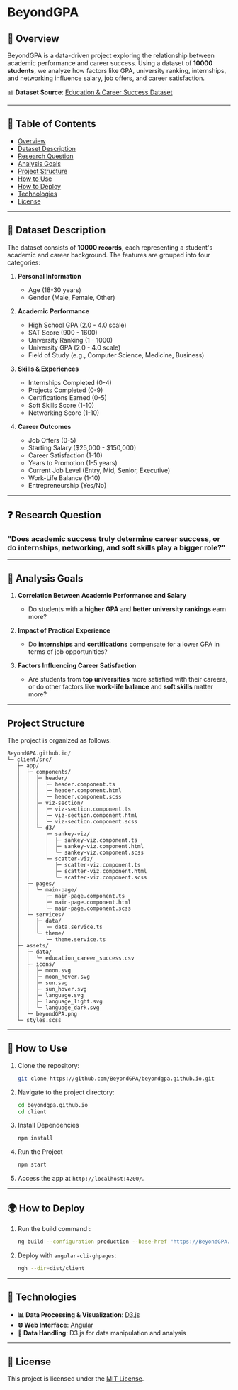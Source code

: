 # BeyondGPA

## 📌 Overview
BeyondGPA is a data-driven project exploring the relationship between academic performance and career success. Using a dataset of **10000 students**, we analyze how factors like GPA, university ranking, internships, and networking influence salary, job offers, and career satisfaction.

📊 **Dataset Source**: [Education & Career Success Dataset](https://www.kaggle.com/datasets/adilshamim8/education-and-career-success)

---

## 📖 Table of Contents

- [Overview](#-overview)
- [Dataset Description](#-dataset-description)
- [Research Question](#-research-question)
- [Analysis Goals](#-analysis-goals)
- [Project Structure](#project-structure)
- [How to Use](#-how-to-use)
- [How to Deploy](#-how-to-deploy)
- [Technologies](#-technologies)
- [License](#-license)

---

## 📂 Dataset Description

The dataset consists of **10000 records**, each representing a student's academic and career background. The features are grouped into four categories:

1. **Personal Information**
   - Age (18-30 years)
   - Gender (Male, Female, Other)

2. **Academic Performance**
   - High School GPA (2.0 - 4.0 scale)
   - SAT Score (900 - 1600)
   - University Ranking (1 - 1000)
   - University GPA (2.0 - 4.0 scale)
   - Field of Study (e.g., Computer Science, Medicine, Business)

3. **Skills & Experiences**
   - Internships Completed (0-4)
   - Projects Completed (0-9)
   - Certifications Earned (0-5)
   - Soft Skills Score (1-10)
   - Networking Score (1-10)

4. **Career Outcomes**
   - Job Offers (0-5)
   - Starting Salary ($25,000 - $150,000)
   - Career Satisfaction (1-10)
   - Years to Promotion (1-5 years)
   - Current Job Level (Entry, Mid, Senior, Executive)
   - Work-Life Balance (1-10)
   - Entrepreneurship (Yes/No)

---

## ❓ Research Question

### **"Does academic success truly determine career success, or do internships, networking, and soft skills play a bigger role?"**

---

## 🎯 Analysis Goals

1. **Correlation Between Academic Performance and Salary**
   - Do students with a **higher GPA** and **better university rankings** earn more?

2. **Impact of Practical Experience**
   - Do **internships** and **certifications** compensate for a lower GPA in terms of job opportunities?

3. **Factors Influencing Career Satisfaction**
   - Are students from **top universities** more satisfied with their careers, or do other factors like **work-life balance** and **soft skills** matter more?

---

## Project Structure

The project is organized as follows:

```
BeyondGPA.github.io/
└─ client/src/
   ├─ app/
   │  ├─ components/
   │  │  ├─ header/
   │  │  │  ├─ header.component.ts
   │  │  │  ├─ header.component.html
   │  │  │  └─ header.component.scss
   │  │  ├─ viz-section/
   │  │  │  ├─ viz-section.component.ts
   │  │  │  ├─ viz-section.component.html
   │  │  │  └─ viz-section.component.scss
   │  │  └─ d3/
   │  │     ├─ sankey-viz/
   │  │     │  ├─ sankey-viz.component.ts
   │  │     │  ├─ sankey-viz.component.html
   │  │     │  └─ sankey-viz.component.scss
   │  │     └─ scatter-viz/
   │  │        ├─ scatter-viz.component.ts
   │  │        ├─ scatter-viz.component.html
   │  │        └─ scatter-viz.component.scss
   │  ├─ pages/
   │  │  └─ main-page/
   │  │     ├─ main-page.component.ts
   │  │     ├─ main-page.component.html
   │  │     └─ main-page.component.scss
   │  └─ services/
   │     ├─ data/
   │     │  └─ data.service.ts
   │     └─ theme/
   │        └─ theme.service.ts
   ├─ assets/
   │  ├─ data/
   │  │  └─ education_career_success.csv
   │  ├─ icons/
   │  │  ├─ moon.svg
   │  │  ├─ moon_hover.svg
   │  │  ├─ sun.svg
   │  │  ├─ sun_hover.svg
   │  │  ├─ language.svg
   │  │  ├─ language_light.svg
   │  │  └─ language_dark.svg
   │  └─ beyondGPA.png
   └─ styles.scss
```

---


## 🚀 How to Use

1. Clone the repository:
   ```bash
   git clone https://github.com/BeyondGPA/beyondgpa.github.io.git
   ```

2. Navigate to the project directory:
   ```bash
   cd beyondgpa.github.io
   cd client
   ```

2. Install Dependencies  
    ```bash
    npm install
    ```

3. Run the Project  
    ```bash
    npm start
    ```

4. Access the app at `http://localhost:4200/`.

---

## 🌍 How to Deploy

1. Run the build command :

   ```bash
   ng build --configuration production --base-href "https://BeyondGPA.github.io"
   ```

2. Deploy with `angular-cli-ghpages`:

   ```bash
   ngh --dir=dist/client
   ```

---

## 🔧 Technologies

- **📊 Data Processing & Visualization**: [D3.js](https://d3js.org/)  
- **🌐 Web Interface**: [Angular](https://angular.io/)  
- **📂 Data Handling**: D3.js for data manipulation and analysis  

---

## 📜 License

This project is licensed under the [MIT License](LICENSE).
